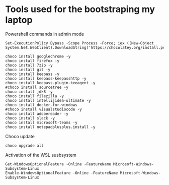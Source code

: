 # Tools used for the bootstraping my laptop

Powershell commands in admin mode
```
Set-ExecutionPolicy Bypass -Scope Process -Force; iex ((New-Object System.Net.WebClient).DownloadString('https://chocolatey.org/install.ps1'))

choco install googlechrome -y
choco install firefox -y
choco install 7zip -y
choco install git -y
choco install keepass -y
choco install keepass-keepasshttp -y
choco install keepass-plugin-keeagent -y
#choco install sourcetree -y
choco install jdk8 -y
choco install filezilla -y
choco install intellijidea-ultimate -y
choco install docker-for-windows
#choco install visualstudiocode -y
choco install adobereader -y
choco install slack -y
choco install microsoft-teams -y
choco install notepadplusplus.install -y
```


Choco update
```
choco upgrade all
```


Activation of the WSL susbsystem
```
Get-WindowsOptionalFeature -Online -FeatureName Microsoft-Windows-Subsystem-Linux
Enable-WindowsOptionalFeature -Online -FeatureName Microsoft-Windows-Subsystem-Linux
```
